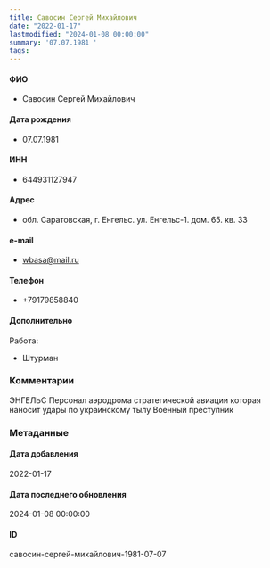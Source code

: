```yaml
---
title: Савосин Сергей Михайлович
date: "2022-01-17"
lastmodified: "2024-01-08 00:00:00"
summary: '07.07.1981 '
tags: 
---
```

<!--# pp1-->
<!--## Фигурант-->
<!--### Личные данные-->
#### ФИО
- Савосин Сергей Михайлович
#### Дата рождения
- 07.07.1981
#### ИНН
- 644931127947
#### Адрес
- обл. Саратовская, г. Енгельс. ул. Енгельс-1. дом. 65. кв. 33
#### e-mail
- wbasa@mail.ru
#### Телефон
- +79179858840
#### Дополнительно
Работа: 
- Штурман
### Комментарии
ЭНГЕЛЬС
Персонал аэродрома стратегической авиации которая наносит удары по украинскому тылу
Военный преступник
### Метаданные
#### Дата добавления
2022-01-17
#### Дата последнего обновления
2024-01-08 00:00:00
#### ID
савосин-сергей-михайлович-1981-07-07
<!--## END;-->
